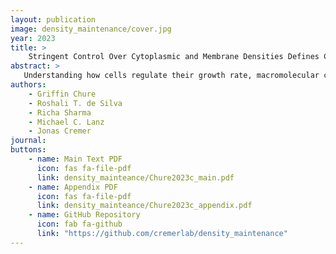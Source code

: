 ```yaml
---
layout: publication
image: density_maintenance/cover.jpg
year: 2023
title: >
    Stringent Control Over Cytoplasmic and Membrane Densities Defines Cell Geometry In *Escherichia coli* 
abstract: >
   Understanding how cells regulate their growth rate, macromolecular composition, and size have been central topics in the study of microbial physiology for the better part of a century. However, we lack a mechanistic understanding of how cells so tightly coordinate biosynthesis and size control across diverse environments. In this work, we present a biophysical model of cell size control that quantitatively predicts how rod-shaped bacterial cells such as *E. coli* regulate their surface-to-volume ratio as a function of their composition. Central to this theory is a biochemical constraint that the protein density within the cell membranes and the macromolecular density within the cell cytoplasm are strictly controlled and kept at a constant ratiometric value. Through a reanalysis of more than 30 published data sets coupled with our own experiments, we demonstrate that this theory quantitatively predicts how the surface-to-volume ratio scales with the total RNA-to-protein ratio. We further test and confirm this theory by directly adjusting the RNA-to-protein ratio through genetic control of cellular ppGpp concentrations. This work demonstrates that cellular composition, rather than the growth rate, drives the regulation of cell geometry and provides a candidate biophysical mechanism for how cell size homeostasis is manifest. 
authors:
    - Griffin Chure
    - Roshali T. de Silva
    - Richa Sharma
    - Michael C. Lanz
    - Jonas Cremer
journal: 
buttons:
    - name: Main Text PDF
      icon: fas fa-file-pdf
      link: density_mainteance/Chure2023c_main.pdf
    - name: Appendix PDF
      icon: fas fa-file-pdf
      link: density_mainteance/Chure2023c_appendix.pdf
    - name: GitHub Repository
      icon: fab fa-github
      link: "https://github.com/cremerlab/density_maintenance"
---
```

